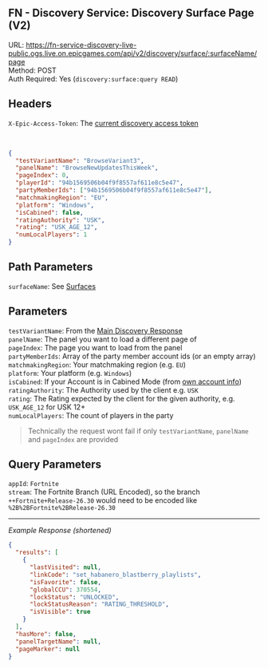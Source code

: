 ## FN - Discovery Service: Discovery Surface Page (V2)

URL: https://fn-service-discovery-live-public.ogs.live.on.epicgames.com/api/v2/discovery/surface/:surfaceName/page \
Method: POST \
Auth Required: Yes (`discovery:surface:query READ`)

## Headers

`X-Epic-Access-Token`: The [current discovery access token](/EpicGames/FN-Service/Game/Creative/DiscoveryAccessToken.md)

<br/>

```json
{
  "testVariantName": "BrowseVariant3",
  "panelName": "BrowseNewUpdatesThisWeek",
  "pageIndex": 0,
  "playerId": "94b1569506b04f9f8557af611e8c5e47",
  "partyMemberIds": ["94b1569506b04f9f8557af611e8c5e47"],
  "matchmakingRegion": "EU",
  "platform": "Windows",
  "isCabined": false,
  "ratingAuthority": "USK",
  "rating": "USK_AGE_12",
  "numLocalPlayers": 1
}
```

## Path Parameters

`surfaceName`: See [Surfaces](../README.md#surfaces)

## Parameters

`testVariantName`: From the [Main Discovery Response](./Main.md) <br/>
`panelName`: The panel you want to load a different page of <br/>
`pageIndex`: The page you want to load from the panel <br/>
`partyMemberIds`: Array of the party member account ids (or an empty array) <br/>
`matchmakingRegion`: Your matchmaking region (e.g. `EU`) <br/>
`platform`: Your platform (e.g. `Windows`) <br/>
`isCabined`: If your Account is in Cabined Mode (from [own account info](../../../AccountService/Account/Lookup/AccountId.md)) <br/>
`ratingAuthority`: The Authority used by the client e.g. `USK` <br/>
`rating`: The Rating expected by the client for the given authority, e.g. `USK_AGE_12` for USK 12+ <br/>
`numLocalPlayers`: The count of players in the party

> Technically the request wont fail if only `testVariantName`, `panelName` and `pageIndex` are provided

## Query Parameters

`appId`: `Fortnite` <br/>
`stream`: The Fortnite Branch (URL Encoded), so the branch `++Fortnite+Release-26.30` would need to be encoded like `%2B%2BFortnite%2BRelease-26.30`

---

_Example Response (shortened)_

```json
{
  "results": [
    {
      "lastVisited": null,
      "linkCode": "set_habanero_blastberry_playlists",
      "isFavorite": false,
      "globalCCU": 370554,
      "lockStatus": "UNLOCKED",
      "lockStatusReason": "RATING_THRESHOLD",
      "isVisible": true
    }
  ],
  "hasMore": false,
  "panelTargetName": null,
  "pageMarker": null
}
```
